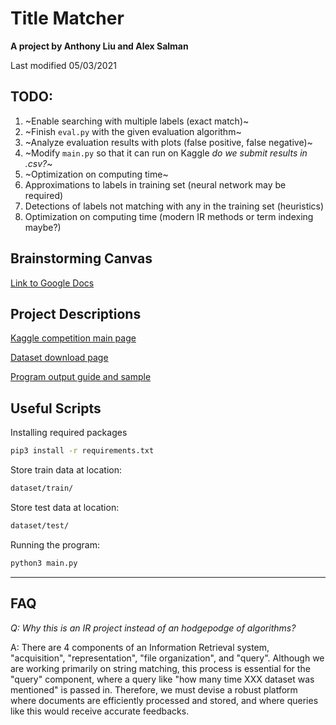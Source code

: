 # Title Matcher

**A project by Anthony Liu and Alex Salman**

Last modified 05/03/2021

## TODO:
1. ~Enable searching with multiple labels (exact match)~
2. ~Finish `eval.py` with the given evaluation algorithm~
3. ~Analyze evaluation results with plots (false positive, false negative)~
4. ~Modify `main.py` so that it can run on Kaggle _do we submit results in .csv?_~
5. ~Optimization on computing time~
6. Approximations to labels in training set (neural network may be required)
7. Detections of labels not matching with any in the training set (heuristics)
8. Optimization on computing time (modern IR methods or term indexing maybe?)

## Brainstorming Canvas
[Link to Google Docs](https://docs.google.com/document/d/1zjpbcx4N6viEDxbHI9Jovx2x2zH4h5xOCiHbn1oLfGM/edit)


## Project Descriptions
[Kaggle competition main page](https://www.kaggle.com/c/coleridgeinitiative-show-us-the-data)

[Dataset download page](https://www.kaggle.com/c/coleridgeinitiative-show-us-the-data/data)

[Program output guide and sample](https://www.kaggle.com/c/coleridgeinitiative-show-us-the-data/overview/evaluation)


## Useful Scripts
Installing required packages
``` bash
pip3 install -r requirements.txt
```

Store train data at location:
``` bash
dataset/train/
```

Store test data at location:
``` bash
dataset/test/
```

Running the program:
``` bash
python3 main.py
```

----
## FAQ

_Q: Why this is an IR project instead of an hodgepodge of algorithms?_

A: There are 4 components of an Information Retrieval system, "acquisition", "representation", "file organization", and "query". Although we are working primarily on string matching, this process is essential for the "query" component, where a query like "how many time XXX dataset was mentioned" is passed in. Therefore, we must devise a robust platform where documents are efficiently processed and stored, and where queries like this would receive accurate feedbacks.




